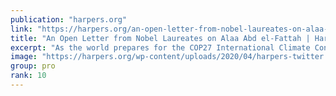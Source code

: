 ```yaml
---
publication: "harpers.org"
link: "https://harpers.org/an-open-letter-from-nobel-laureates-on-alaa-abd-el-fattah/"
title: "An Open Letter from Nobel Laureates on Alaa Abd el-Fattah | Harper's Magazine"
excerpt: "As the world prepares for the COP27 International Climate Conference in Egypt we, as Nobel laureates, write to urge the world not to forget about the many thousands of political prisoners held in Egyp"
image: "https://harpers.org/wp-content/uploads/2020/04/harpers-twitter.png"
group: pro
rank: 10
---
```

